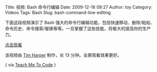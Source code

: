 Title: 视频: Bash 命令行编辑
Date: 2009-12-18 08:27
Author: toy
Category: Videos
Tags: Bash
Slug: bash-command-line-editing

下面这段视频演示了 Bash 强大的命令行编辑功能，包括快速移动、删除/粘贴、命令历史、命令搜索/替换等等。一旦掌握了这些技能，将极大的提高你的生产力。

[点击观看](http://vimeo.com/moogaloop.swf?clip_id=8137911&server=vimeo.com&show_title=0&show_byline=0&show_portrait=0&color=&fullscreen=1")

该视频由 [Tim Harper](http://tim.theenchanter.com/) 制作，长 13 分钟。全屏观看效果更好。

{ via [Teach Me To Code](http://www.teachmetocode.com/screencasts/bash-command-line-editing) }
